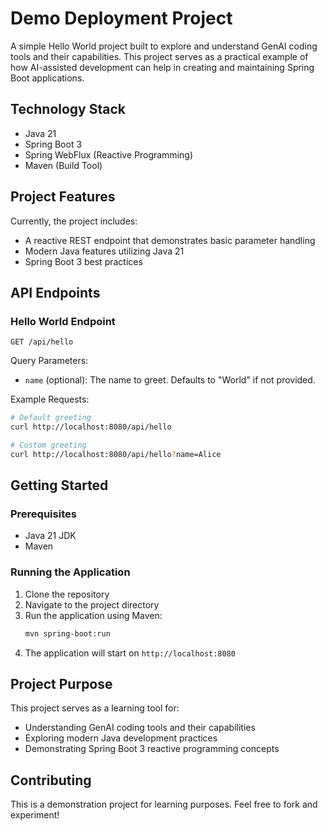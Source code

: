 # Demo Deployment Project

A simple Hello World project built to explore and understand GenAI coding tools and their capabilities. This project serves as a practical example of how AI-assisted development can help in creating and maintaining Spring Boot applications.

## Technology Stack

- Java 21
- Spring Boot 3
- Spring WebFlux (Reactive Programming)
- Maven (Build Tool)

## Project Features

Currently, the project includes:

- A reactive REST endpoint that demonstrates basic parameter handling
- Modern Java features utilizing Java 21
- Spring Boot 3 best practices

## API Endpoints

### Hello World Endpoint

```
GET /api/hello
```

Query Parameters:
- `name` (optional): The name to greet. Defaults to "World" if not provided.

Example Requests:
```bash
# Default greeting
curl http://localhost:8080/api/hello

# Custom greeting
curl http://localhost:8080/api/hello?name=Alice
```

## Getting Started

### Prerequisites

- Java 21 JDK
- Maven

### Running the Application

1. Clone the repository
2. Navigate to the project directory
3. Run the application using Maven:
   ```bash
   mvn spring-boot:run
   ```
4. The application will start on `http://localhost:8080`

## Project Purpose

This project serves as a learning tool for:
- Understanding GenAI coding tools and their capabilities
- Exploring modern Java development practices
- Demonstrating Spring Boot 3 reactive programming concepts

## Contributing

This is a demonstration project for learning purposes. Feel free to fork and experiment! 